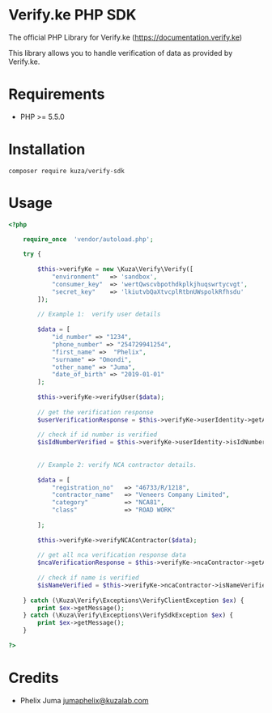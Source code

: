 Verify.ke PHP SDK
=================

The official PHP Library for Verify.ke (https://documentation.verify.ke) 

This library allows you to handle verification of data as provided by Verify.ke.

Requirements
============

* PHP >= 5.5.0

Installation
============

    composer require kuza/verify-sdk

Usage
=====


```php
<?php

    require_once  'vendor/autoload.php';
    
    try {
    
        $this->verifyKe = new \Kuza\Verify\Verify([
            "environment"   => 'sandbox',
            "consumer_key"  => 'wertQwscvbpothdkplkjhuqswrtycvgt',
            "secret_key"    => 'lkiutvbQaXtvcplRtbnUWspolkRfhsdu'
        ]);
    
        // Example 1:  verify user details
    
        $data = [
            "id_number" => "1234",
            "phone_number" => "254729941254",
            "first_name" =>  "Phelix",
            "surname" => "Omondi",
            "other_name" => "Juma",
            "date_of_birth" => "2019-01-01"
        ];
    
        $this->verifyKe->verifyUser($data);
    
        // get the verification response
        $userVerificationResponse = $this->verifyKe->userIdentity->getAll();
    
        // check if id number is verified
        $isIdNumberVerified = $this->verifyKe->userIdentity->isIdNumberVerified();
    
    
        // Example 2: verify NCA contractor details.
        
        $data = [
            "registration_no"   => "46733/R/1218",
            "contractor_name"   => "Veneers Company Limited",
            "category"          => "NCA81",
            "class"             => "ROAD WORK"
    
        ];
    
        $this->verifyKe->verifyNCAContractor($data);
    
        // get all nca verification response data
        $ncaVerificationResponse = $this->verifyKe->ncaContractor->getAll();
    
        // check if name is verified
        $isNameVerified = $this->verifyKe->ncaContractor->isNameVerified();
    
    } catch (\Kuza\Verify\Exceptions\VerifyClientException $ex) {
        print $ex->getMessage();
    } catch (\Kuza\Verify\Exceptions\VerifySdkException $ex) {
        print $ex->getMessage();
    }
    
?>
```
    

Credits
=======

* Phelix Juma <jumaphelix@kuzalab.com>
